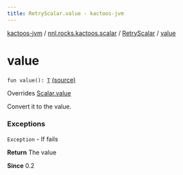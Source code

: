 ```yaml
---
title: RetryScalar.value - kactoos-jvm
---
```


[kactoos-jvm](../../index.html) / [nnl.rocks.kactoos.scalar](../index.html) / [RetryScalar](index.html) / [value](./value.html)

# value

`fun value(): `[`T`](index.html#T) [(source)](https://github.com/neonailol/kactoos/blob/master/kactoos-jvm/src/main/kotlin/nnl/rocks/kactoos/scalar/RetryScalar.kt#L40)

Overrides [Scalar.value](../../nnl.rocks.kactoos/-scalar/value.html)

Convert it to the value.

### Exceptions

`Exception` - If fails

**Return**
The value

**Since**
0.2

